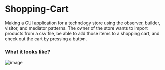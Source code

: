 # Shopping-Cart
Making a GUI application for a technology store using the observer, builder, visitor, and mediator patterns.
The owner of the store wants to import products from a csv file, be able to add those items to a shopping cart, and check out the cart by pressing a button.

### What it looks like?
![image](https://user-images.githubusercontent.com/48369187/57421711-c5643a00-71da-11e9-8ada-3b2dbf0cb691.png)

